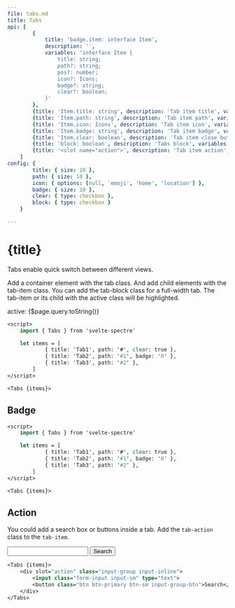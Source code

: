 ```yaml
---
file: tabs.md
title: Tabs
api: [
        {
            title: 'badge.item: interface Item', 
            description: '', 
            variables: 'interface Item {
                title: string;
                path?: string;
                pos?: number;
                icon?: Icons;
                badge?: string;
                clear?: boolean;
            }'
        },
        {title: 'Item.title: string', description: 'Tab item title', variables: 'any string'},
        {title: 'Item.path: string', description: 'Tab item path', variables: 'URI string'},
        {title: 'Item.icon: Icons', description: 'Tab item icon', variables: 'icons'},
        {title: 'Item.badge: string', description: 'Tab item badge', variables: 'any string'},
        {title: 'Item.clear: boolean', description: 'Tab item close button', variables: 'true | false'},
        {title: 'block: boolean', description: 'Tabs block', variables: 'true | false'},
        {title: '<slot name="action">', description: 'Tab item action', variables: 'true | false'},
    ]
config: {
        title: { size: 10 },
        path: { size: 10 },
        icon: { options: [null, 'emoji', 'home', 'location'] },
        badge: { size: 10 },
        clear: { type: checkbox },
        block: { type: checkbox }
    }

---
```


<script>
    import {onMount} from 'svelte'
    import { goto, invalidate, prefetch, prefetchRoutes } from '$app/navigation';
    import { page } from '$app/stores';
    import { base } from '$app/paths';
    import { Col, Grid, Tabs } from '$lib'
    import Knobs from '../_knobs.svelte'

    let items = [
            { title: 'Tab1', path: '?tab=1', clear: true },
            { title: 'Tab2', path: '?tab=2' },
            { title: 'Tab3', path: '?tab=3' },
        ],
        items2 = [
            { title: 'Tab4', path: '?tab=4', clear: true },
            { title: 'Tab5', path: '?tab=5', badge: '0' },
            { title: 'Tab6', path: '?tab=6' },
        ],
        state = {
            title: 'Tab1',
            path: '?tab=1',
            pos: 0,
            icon: 'emoji',
            badge: '0',
            clear: true,
            block: false
        }, active

    $: items[0] = state

    onMount(() => goto(`${base + $page.path}?tab=1`))
</script>

# {title}

Tabs enable quick switch between different views.

Add a container element with the tab class. And add child elements with the
tab-item class. You can add the tab-block class for a full-width tab. The
tab-item or its child with the active class will be highlighted.

<p>
    <Grid>
        <Col>
            <Tabs active={$page.query.toString()} {items} block={state.block}/>
            active: {$page.query.toString()}
        </Col>
        <Col>
            <Tabs items={items2}/>
        </Col>
    </Grid>
</p>

<p>
    <Knobs bind:state={state} {config}/>
</p>

```sv
<script>
    import { Tabs } from 'svelte-spectre'

    let items = [
            { title: 'Tab1', path: '#', clear: true },
            { title: 'Tab2', path: '#1', badge: '0' },
            { title: 'Tab3', path: '#2' },
        ]
</script>

<Tabs {items}>
```

## Badge

<p>
    <Grid>
        <Col>
            <Tabs items={items2}/>
        </Col>
        <Col>
            <Tabs items={items2}/>
        </Col>
    </Grid>
</p>

```sv
<script>
    import { Tabs } from 'svelte-spectre'

    let items = [
            { title: 'Tab1', path: '#', clear: true },
            { title: 'Tab2', path: '#1', badge: '0' },
            { title: 'Tab3', path: '#2' },
        ]
</script>

<Tabs {items}>
```

## Action

You could add a search box or buttons inside a tab. Add the `tab-action` class
to the `tab-item`.

<p>
    <Tabs items={items2}>
        <div slot="action" class="input-group input-inline">
            <input class="form-input input-sm" type="text">
            <button class="btn btn-primary btn-sm input-group-btn">Search</button>
        </div>
    </Tabs>
</p>

```sv
<Tabs {items}>
    <div slot="action" class="input-group input-inline">
        <input class="form-input input-sm" type="text">
        <button class="btn btn-primary btn-sm input-group-btn">Search</button>
    </div>
</Tabs>
```

